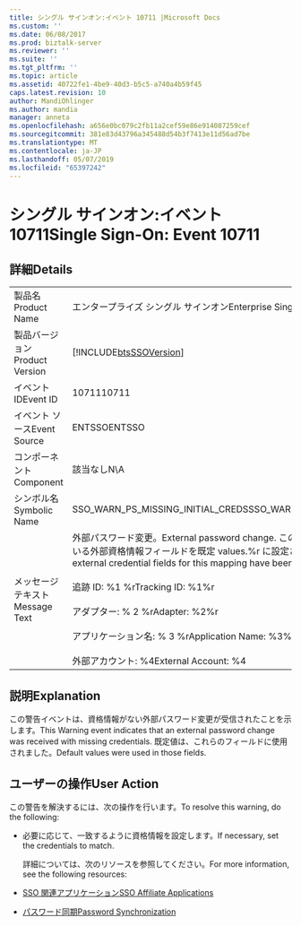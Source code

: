 ```yaml
---
title: シングル サインオン:イベント 10711 |Microsoft Docs
ms.custom: ''
ms.date: 06/08/2017
ms.prod: biztalk-server
ms.reviewer: ''
ms.suite: ''
ms.tgt_pltfrm: ''
ms.topic: article
ms.assetid: 40722fe1-4be9-40d3-b5c5-a740a4b59f45
caps.latest.revision: 10
author: MandiOhlinger
ms.author: mandia
manager: anneta
ms.openlocfilehash: a656e0bc079c2fb11a2cef59e86e914087259cef
ms.sourcegitcommit: 381e83d43796a345488d54b3f7413e11d56ad7be
ms.translationtype: MT
ms.contentlocale: ja-JP
ms.lasthandoff: 05/07/2019
ms.locfileid: "65397242"
---
```

# <a name="single-sign-on-event-10711"></a><span data-ttu-id="c3aa7-102">シングル サインオン:イベント 10711</span><span class="sxs-lookup"><span data-stu-id="c3aa7-102">Single Sign-On: Event 10711</span></span>
## <a name="details"></a><span data-ttu-id="c3aa7-103">詳細</span><span class="sxs-lookup"><span data-stu-id="c3aa7-103">Details</span></span>  

|                 |                                                                                                                                                                                                                                                   |
|-----------------|---------------------------------------------------------------------------------------------------------------------------------------------------------------------------------------------------------------------------------------------------|
|  <span data-ttu-id="c3aa7-104">製品名</span><span class="sxs-lookup"><span data-stu-id="c3aa7-104">Product Name</span></span>   |                                                                                                             <span data-ttu-id="c3aa7-105">エンタープライズ シングル サインオン</span><span class="sxs-lookup"><span data-stu-id="c3aa7-105">Enterprise Single Sign-On</span></span>                                                                                                             |
| <span data-ttu-id="c3aa7-106">製品バージョン</span><span class="sxs-lookup"><span data-stu-id="c3aa7-106">Product Version</span></span> |                                                                                            [!INCLUDE[btsSSOVersion](../includes/btsssoversion-md.md)]                                                                                             |
|    <span data-ttu-id="c3aa7-107">イベント ID</span><span class="sxs-lookup"><span data-stu-id="c3aa7-107">Event ID</span></span>     |                                                                                                                       <span data-ttu-id="c3aa7-108">10711</span><span class="sxs-lookup"><span data-stu-id="c3aa7-108">10711</span></span>                                                                                                                       |
|  <span data-ttu-id="c3aa7-109">イベント ソース</span><span class="sxs-lookup"><span data-stu-id="c3aa7-109">Event Source</span></span>   |                                                                                                                      <span data-ttu-id="c3aa7-110">ENTSSO</span><span class="sxs-lookup"><span data-stu-id="c3aa7-110">ENTSSO</span></span>                                                                                                                       |
|    <span data-ttu-id="c3aa7-111">コンポーネント</span><span class="sxs-lookup"><span data-stu-id="c3aa7-111">Component</span></span>    |                                                                                                                        <span data-ttu-id="c3aa7-112">該当なし</span><span class="sxs-lookup"><span data-stu-id="c3aa7-112">N\A</span></span>                                                                                                                        |
|  <span data-ttu-id="c3aa7-113">シンボル名</span><span class="sxs-lookup"><span data-stu-id="c3aa7-113">Symbolic Name</span></span>  |                                                                                                         <span data-ttu-id="c3aa7-114">SSO_WARN_PS_MISSING_INITIAL_CREDS</span><span class="sxs-lookup"><span data-stu-id="c3aa7-114">SSO_WARN_PS_MISSING_INITIAL_CREDS</span></span>                                                                                                         |
|  <span data-ttu-id="c3aa7-115">メッセージ テキスト</span><span class="sxs-lookup"><span data-stu-id="c3aa7-115">Message Text</span></span>   | <span data-ttu-id="c3aa7-116">外部パスワード変更。</span><span class="sxs-lookup"><span data-stu-id="c3aa7-116">External password change.</span></span> <span data-ttu-id="c3aa7-117">このマッピングのいくつか不足している外部資格情報フィールドを既定 values.%r に設定されています。</span><span class="sxs-lookup"><span data-stu-id="c3aa7-117">Some missing external credential fields for this mapping have been set to default values.%r</span></span><br /><br /> <span data-ttu-id="c3aa7-118">追跡 ID: %1 %r</span><span class="sxs-lookup"><span data-stu-id="c3aa7-118">Tracking ID: %1%r</span></span><br /><br /> <span data-ttu-id="c3aa7-119">アダプター: % 2 %r</span><span class="sxs-lookup"><span data-stu-id="c3aa7-119">Adapter: %2%r</span></span><br /><br /> <span data-ttu-id="c3aa7-120">アプリケーション名: % 3 %r</span><span class="sxs-lookup"><span data-stu-id="c3aa7-120">Application Name: %3%r</span></span><br /><br /> <span data-ttu-id="c3aa7-121">外部アカウント: %4</span><span class="sxs-lookup"><span data-stu-id="c3aa7-121">External Account: %4</span></span> |

## <a name="explanation"></a><span data-ttu-id="c3aa7-122">説明</span><span class="sxs-lookup"><span data-stu-id="c3aa7-122">Explanation</span></span>  
 <span data-ttu-id="c3aa7-123">この警告イベントは、資格情報がない外部パスワード変更が受信されたことを示します。</span><span class="sxs-lookup"><span data-stu-id="c3aa7-123">This Warning event indicates that an external password change was received with missing credentials.</span></span> <span data-ttu-id="c3aa7-124">既定値は、これらのフィールドに使用されました。</span><span class="sxs-lookup"><span data-stu-id="c3aa7-124">Default values were used in those fields.</span></span>  

## <a name="user-action"></a><span data-ttu-id="c3aa7-125">ユーザーの操作</span><span class="sxs-lookup"><span data-stu-id="c3aa7-125">User Action</span></span>  
 <span data-ttu-id="c3aa7-126">この警告を解決するには、次の操作を行います。</span><span class="sxs-lookup"><span data-stu-id="c3aa7-126">To resolve this warning, do the following:</span></span>  

- <span data-ttu-id="c3aa7-127">必要に応じて、一致するように資格情報を設定します。</span><span class="sxs-lookup"><span data-stu-id="c3aa7-127">If necessary, set the credentials to match.</span></span>  

  <span data-ttu-id="c3aa7-128">詳細については、次のリソースを参照してください。</span><span class="sxs-lookup"><span data-stu-id="c3aa7-128">For more information, see the following resources:</span></span>  

- [<span data-ttu-id="c3aa7-129">SSO 関連アプリケーション</span><span class="sxs-lookup"><span data-stu-id="c3aa7-129">SSO Affiliate Applications</span></span>](../core/sso-affiliate-applications.md)  

- [<span data-ttu-id="c3aa7-130">パスワード同期</span><span class="sxs-lookup"><span data-stu-id="c3aa7-130">Password Synchronization</span></span>](../core/password-synchronization2.md)
